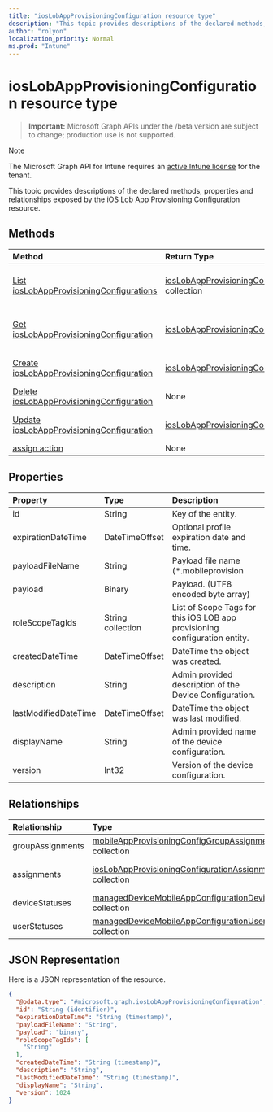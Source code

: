 ```yaml
---
title: "iosLobAppProvisioningConfiguration resource type"
description: "This topic provides descriptions of the declared methods, properties and relationships exposed by the iOS Lob App Provisioning Configuration resource."
author: "rolyon"
localization_priority: Normal
ms.prod: "Intune"
---
```


# iosLobAppProvisioningConfiguration resource type

> **Important:** Microsoft Graph APIs under the /beta version are subject to change; production use is not supported.

> [!NOTE]
> The Microsoft Graph API for Intune requires an [active Intune license](https://go.microsoft.com/fwlink/?linkid=839381) for the tenant.

This topic provides descriptions of the declared methods, properties and relationships exposed by the iOS Lob App Provisioning Configuration resource.

## Methods
|Method|Return Type|Description|
|:---|:---|:---|
|[List iosLobAppProvisioningConfigurations](../api/intune-apps-ioslobappprovisioningconfiguration-list.md)|[iosLobAppProvisioningConfiguration](../resources/intune-apps-ioslobappprovisioningconfiguration.md) collection|List properties and relationships of the [iosLobAppProvisioningConfiguration](../resources/intune-apps-ioslobappprovisioningconfiguration.md) objects.|
|[Get iosLobAppProvisioningConfiguration](../api/intune-apps-ioslobappprovisioningconfiguration-get.md)|[iosLobAppProvisioningConfiguration](../resources/intune-apps-ioslobappprovisioningconfiguration.md)|Read properties and relationships of the [iosLobAppProvisioningConfiguration](../resources/intune-apps-ioslobappprovisioningconfiguration.md) object.|
|[Create iosLobAppProvisioningConfiguration](../api/intune-apps-ioslobappprovisioningconfiguration-create.md)|[iosLobAppProvisioningConfiguration](../resources/intune-apps-ioslobappprovisioningconfiguration.md)|Create a new [iosLobAppProvisioningConfiguration](../resources/intune-apps-ioslobappprovisioningconfiguration.md) object.|
|[Delete iosLobAppProvisioningConfiguration](../api/intune-apps-ioslobappprovisioningconfiguration-delete.md)|None|Deletes a [iosLobAppProvisioningConfiguration](../resources/intune-apps-ioslobappprovisioningconfiguration.md).|
|[Update iosLobAppProvisioningConfiguration](../api/intune-apps-ioslobappprovisioningconfiguration-update.md)|[iosLobAppProvisioningConfiguration](../resources/intune-apps-ioslobappprovisioningconfiguration.md)|Update the properties of a [iosLobAppProvisioningConfiguration](../resources/intune-apps-ioslobappprovisioningconfiguration.md) object.|
|[assign action](../api/intune-apps-ioslobappprovisioningconfiguration-assign.md)|None|Not yet documented|

## Properties
|Property|Type|Description|
|:---|:---|:---|
|id|String|Key of the entity.|
|expirationDateTime|DateTimeOffset|Optional profile expiration date and time.|
|payloadFileName|String|Payload file name (*.mobileprovision | *.xml).|
|payload|Binary|Payload. (UTF8 encoded byte array)|
|roleScopeTagIds|String collection|List of Scope Tags for this iOS LOB app provisioning configuration entity.|
|createdDateTime|DateTimeOffset|DateTime the object was created.|
|description|String|Admin provided description of the Device Configuration.|
|lastModifiedDateTime|DateTimeOffset|DateTime the object was last modified.|
|displayName|String|Admin provided name of the device configuration.|
|version|Int32|Version of the device configuration.|

## Relationships
|Relationship|Type|Description|
|:---|:---|:---|
|groupAssignments|[mobileAppProvisioningConfigGroupAssignment](../resources/intune-apps-mobileappprovisioningconfiggroupassignment.md) collection|The associated group assignments.|
|assignments|[iosLobAppProvisioningConfigurationAssignment](../resources/intune-apps-ioslobappprovisioningconfigurationassignment.md) collection|The associated group assignments for IosLobAppProvisioningConfiguration.|
|deviceStatuses|[managedDeviceMobileAppConfigurationDeviceStatus](../resources/intune-apps-manageddevicemobileappconfigurationdevicestatus.md) collection|The list of device installation states for this mobile app configuration.|
|userStatuses|[managedDeviceMobileAppConfigurationUserStatus](../resources/intune-apps-manageddevicemobileappconfigurationuserstatus.md) collection|The list of user installation states for this mobile app configuration.|

## JSON Representation
Here is a JSON representation of the resource.
<!-- {
  "blockType": "resource",
  "keyProperty": "id",
  "@odata.type": "microsoft.graph.iosLobAppProvisioningConfiguration"
}
-->
``` json
{
  "@odata.type": "#microsoft.graph.iosLobAppProvisioningConfiguration",
  "id": "String (identifier)",
  "expirationDateTime": "String (timestamp)",
  "payloadFileName": "String",
  "payload": "binary",
  "roleScopeTagIds": [
    "String"
  ],
  "createdDateTime": "String (timestamp)",
  "description": "String",
  "lastModifiedDateTime": "String (timestamp)",
  "displayName": "String",
  "version": 1024
}
```





